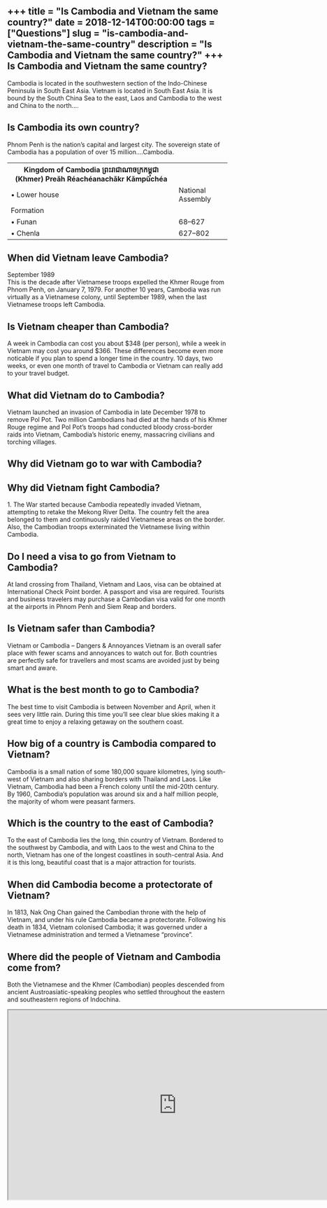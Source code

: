 +++
title = "Is Cambodia and Vietnam the same country?"
date = 2018-12-14T00:00:00
tags = ["Questions"]
slug = "is-cambodia-and-vietnam-the-same-country"
description = "Is Cambodia and Vietnam the same country?"
+++
Is Cambodia and Vietnam the same country?
-----------------------------------------

Cambodia is located in the southwestern section of the Indo-Chinese Peninsula in South East Asia. Vietnam is located in South East Asia. It is bound by the South China Sea to the east, Laos and Cambodia to the west and China to the north….

Is Cambodia its own country?
----------------------------

Phnom Penh is the nation’s capital and largest city. The sovereign state of Cambodia has a population of over 15 million….Cambodia.

<table><tr><th>Kingdom of Cambodia ព្រះរាជាណាចក្រកម្ពុជា (Khmer) Preăh Réachéanachăkr Kămpŭchéa</th></tr><tr><td>• Lower house</td><td>National Assembly</td></tr><tr><td>Formation</td></tr><tr><td>• Funan</td><td>68–627</td></tr><tr><td>• Chenla</td><td>627–802</td></tr></table>

When did Vietnam leave Cambodia?
--------------------------------

September 1989  
This is the decade after Vietnamese troops expelled the Khmer Rouge from Phnom Penh, on January 7, 1979. For another 10 years, Cambodia was run virtually as a Vietnamese colony, until September 1989, when the last Vietnamese troops left Cambodia.

Is Vietnam cheaper than Cambodia?
---------------------------------

A week in Cambodia can cost you about $348 (per person), while a week in Vietnam may cost you around $366. These differences become even more noticable if you plan to spend a longer time in the country. 10 days, two weeks, or even one month of travel to Cambodia or Vietnam can really add to your travel budget.

What did Vietnam do to Cambodia?
--------------------------------

Vietnam launched an invasion of Cambodia in late December 1978 to remove Pol Pot. Two million Cambodians had died at the hands of his Khmer Rouge regime and Pol Pot’s troops had conducted bloody cross-border raids into Vietnam, Cambodia’s historic enemy, massacring civilians and torching villages.

Why did Vietnam go to war with Cambodia?
----------------------------------------

Why did Vietnam fight Cambodia?
-------------------------------

1\. The War started because Cambodia repeatedly invaded Vietnam, attempting to retake the Mekong River Delta. The country felt the area belonged to them and continuously raided Vietnamese areas on the border. Also, the Cambodian troops exterminated the Vietnamese living within Cambodia.

Do I need a visa to go from Vietnam to Cambodia?
------------------------------------------------

At land crossing from Thailand, Vietnam and Laos, visa can be obtained at International Check Point border. A passport and visa are required. Tourists and business travelers may purchase a Cambodian visa valid for one month at the airports in Phnom Penh and Siem Reap and borders.

Is Vietnam safer than Cambodia?
-------------------------------

Vietnam or Cambodia – Dangers &amp; Annoyances Vietnam is an overall safer place with fewer scams and annoyances to watch out for. Both countries are perfectly safe for travellers and most scams are avoided just by being smart and aware.

What is the best month to go to Cambodia?
-----------------------------------------

The best time to visit Cambodia is between November and April, when it sees very little rain. During this time you’ll see clear blue skies making it a great time to enjoy a relaxing getaway on the southern coast.

How big of a country is Cambodia compared to Vietnam?
-----------------------------------------------------

Cambodia is a small nation of some 180,000 square kilometres, lying south-west of Vietnam and also sharing borders with Thailand and Laos. Like Vietnam, Cambodia had been a French colony until the mid-20th century. By 1960, Cambodia’s population was around six and a half million people, the majority of whom were peasant farmers.

Which is the country to the east of Cambodia?
---------------------------------------------

To the east of Cambodia lies the long, thin country of Vietnam. Bordered to the southwest by Cambodia, and with Laos to the west and China to the north, Vietnam has one of the longest coastlines in south-central Asia. And it is this long, beautiful coast that is a major attraction for tourists.

When did Cambodia become a protectorate of Vietnam?
---------------------------------------------------

In 1813, Nak Ong Chan gained the Cambodian throne with the help of Vietnam, and under his rule Cambodia became a protectorate. Following his death in 1834, Vietnam colonised Cambodia; it was governed under a Vietnamese administration and termed a Vietnamese “province”.

Where did the people of Vietnam and Cambodia come from?
-------------------------------------------------------

Both the Vietnamese and the Khmer (Cambodian) peoples descended from ancient Austroasiatic-speaking peoples who settled throughout the eastern and southeastern regions of Indochina.

<iframe allow="accelerometer; autoplay; clipboard-write; encrypted-media; gyroscope; picture-in-picture" allowfullscreen="" class="__youtube_prefs__  epyt-is-override  no-lazyload" data-no-lazy="1" data-origheight="433" data-origwidth="770" data-skipgform_ajax_framebjll="" height="433" id="_ytid_35772" loading="lazy" src="https://www.youtube.com/embed/oiAy84U1st8?enablejsapi=1&autoplay=0&cc_load_policy=0&cc_lang_pref=&iv_load_policy=1&loop=0&modestbranding=0&rel=1&fs=1&playsinline=0&autohide=2&theme=dark&color=red&controls=1&" title="YouTube player" width="770"></iframe>